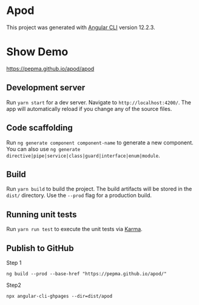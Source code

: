 # Apod

This project was generated with [Angular CLI](https://github.com/angular/angular-cli) version 12.2.3.

# Show Demo

https://pepma.github.io/apod/apod

## Development server

Run `yarn start` for a dev server. Navigate to `http://localhost:4200/`. The app will automatically reload if you change any of the source files.

## Code scaffolding

Run `ng generate component component-name` to generate a new component. You can also use `ng generate directive|pipe|service|class|guard|interface|enum|module`.

## Build

Run `yarn build` to build the project. The build artifacts will be stored in the `dist/` directory. Use the `--prod` flag for a production build.

## Running unit tests

Run `yarn run test` to execute the unit tests via [Karma](https://karma-runner.github.io).

## Publish to GitHub
Step 1
```
ng build --prod --base-href "https://pepma.github.io/apod/"
```
Step2
```
npx angular-cli-ghpages --dir=dist/apod
```

